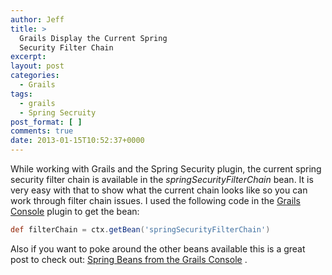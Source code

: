 ```yaml
---
author: Jeff
title: >
  Grails Display the Current Spring
  Security Filter Chain
excerpt:
layout: post
categories:
  - Grails
tags:
  - grails
  - Spring Secruity
post_format: [ ]
comments: true
date: 2013-01-15T10:52:37+0000
---
```

While working with Grails and the Spring Security plugin, the current spring security filter chain is available in the *springSecurityFilterChain* bean. It is very easy with that to show what the current chain looks like so you can work through filter chain issues. I used the following code in the [Grails Console][1] plugin to get the bean:


``` groovy
def filterChain = ctx.getBean('springSecurityFilterChain')
```
Also if you want to poke around the other beans available this is a great post to check out: [Spring Beans from the Grails Console][2] .

 [1]: http://grails.org/plugin/console
 [2]: http://www.redtoad.ca/ataylor/2012/05/spring-beans-from-the-grails-console/
